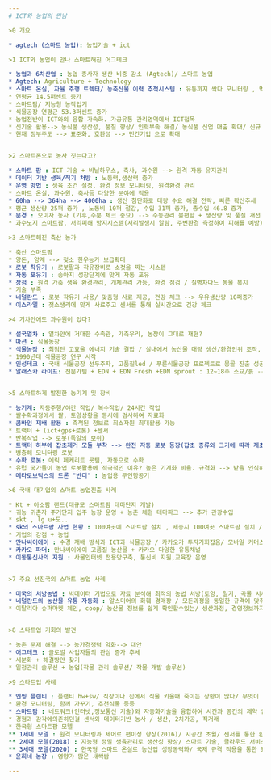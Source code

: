 ```yaml
---
# ICT와 농업의 만남

>0 개요

* agtech (스마트 농업): 농업기술 + ict

>1 ICT와 농업이 만나 스마트해진 어그테크

* 농업과 6차산업 : 농업 종사자 생산 비중 감소 (Agtech)/ 스마트 농업
* Agtech: Agriculture + Technology
* 스마트 온실, 자율 주행 트렉터/ 농축산물 이력 추적시스템 : 유통까지 싹다 모니터링 , 먹거리에 대한 안심
* 연평균 14.5퍼센트 증가
* 스마트팜/ 지능형 농작업기
* 식물공장 연평균 53.3퍼센트 증가
* 농업전반이 ICT와의 융합 가속화. 가공유통 관리영역에서 ICT접목
* 신기술 활용--> 농식품 생산성, 품질 향상/ 인력부족 해결/ 농식품 신업 매출 확대/ 신규 비즈니스 창출
* 현재 정부주도 --> 표준화, 호환성 --> 민간기업 으로 확대


>2 스마트폰으로 농사 짓는다고?

* 스마트 팜 : ICT 기술 + 비닐하우스, 축사, 과수원 --> 원격 자동 유지관리
* 데이터 기반 생육/적기 처방 : 노동력,생산력 증가
* 운영 방법 : 생육 조건 설정. 환경 정보 모니터링, 원격환경 관리
* 스마트 온실, 과수원, 축사등 다양한 분야에 적용
* 60ha --> 364ha --> 4000ha : 생산 첨단화로 대량 수요 해결 전략, 빠른 확산추세
* 평균 생산량 25퍼 증가 , 노동비 10퍼 절감, 수입 31퍼 증가, 총수입 46.8 증가
* 문경 : 오미자 농사 (기후,수분 체크 중요) --> 수동관리 불편함 + 생산량 및 품질 개선 필요
* 과수노지 스마트팜, 서리피해 방지시스템(서리발생시 알람, 주변환경 측정하여 피해를 예방), 지역 밀착형 기상정보시스템, 실시간 모니터링및 환경데이터 축적

>3 스마트해진 축산 농가

* 축산 스마트팜
* 양돈, 양계 --> 젖소 한우농가 보급확대
* 로봇 착유기 : 로봇팔과 착유장비로 소젖을 짜는 시스템
* 자동 포유기 : 송아지 성장단계에 맞게 자동 포유 
* 장점 : 원격 가축 생육 환경관리, 개체관리 가능, 환경 점검 / 질병차다느 동물 복지
* 기술 부족
* 네덜란드 : 로봇 착유기 사용/ 맞춤형 사료 제공, 건강 체크 --> 우유생산량 10퍼증가
* 이스라엘 : 젖소생리에 맞게 사료주고 센서를 통해 실시간으로 건강 체크

>4 기차안에도 과수원이 있다?

* 설국열차 : 열차안에 거대한 수족관, 가축우리, 농장이 그대로 재현?
* 마션 : 식물농장
* 식물농장 : 최첨단 고효울 에너지 기술 결합 / 실내에서 농산물 대량 생산/환경인위 조작, 장소없이 자동화,led/2050년 90억명 --> 70퍼더필요/ 농업인구 감소, 기술 더딤
* 1990년대 식물공장 연구 시작
* 인성테크 : 국내 식물공장 선두주자, 고품질led / 푸른식물공장 프로젝트로 몽골 진출 성공, 남극 세종기지
* 알래스카 라이프: 전문가팀 + EDN + EDN Fresh +EDN sprout : 12~18주 소요/흙 --> 물 햇빛 --> Led/ 도시형 농장 솔루션 다양화, 맞춤화 가능


>5 스마트하게 발전한 농기계 및 장비

* 농기계: 자동주행/야간 작업/ 복수작업/ 24시간 작업
* 쌀수확과정에서 쌀, 토양상황을 동시에 검사하여 자료화
* 콤바인 재배 활용 : 축적된 정보로 최소자원 최대활용 가능
* 트랙터 + (ict+gps+로봇) +센서
* 반복작업 --> 로봇(독일의 보쉬)
* 트랙터 하부에 잡초제거 모듈 부착 --> 완전 자동 로봇 등장(잡초 종류와 크기에 따라 제초제를 분사: 제초제 소비 절반 이상 줄임)
* 병충해 모니터링 로봇
* 수확 로봇: 에릭 페케리트 굣팀, 자동으로 수확
* 유럽 국가들이 농업 로봇활용에 적극적인 이유? 높은 기계화 비율. 규격화 --> 밭을 인식하기 쉽다
* 메타로보틱스의 드론 "반디" : 농업용 무인항공기

>6 국내 대기업의 스마트 농업진출 사례

* Kt + 아소팜 랜드(대규모 스마트팜 테마단지 개발)
* 귀농 귀촌자 주거단지 입주 농장 운영 + 농촌 체험 테마파크 --> 추가 관광수입
* skt , lg u+도..
* sk의 스마트팜 사업 현황 : 100여곳에 스마트팜 설치 , 세종시 100여곳 스마트팜 설치 / 스마트 로컬 푸드 시스템
* 기업의 강점 + 농업
* 만나씨이에이 : 수경 재배 방식과 ICT과 식물공장 / 카카오가 투자기회잡음/ 모바일 커머스를 통해 유통
* 카카오 파머: 만나씨이에이 고품질 농산물 + 카카오 다양한 유통채널
* 이동통신사의 지원 : 사물인터넷 전용망구축, 통신비 지원,교육장 운영


>7 주요 선진국의 스마트 농업 사례

* 미국의 처방농법 : 빅데이터 기법으로 자료 분석해 최적의 농법 처방(토양, 일기, 곡물 시세)
* 네덜란드의 농산물 유통 자동화 : 알스미어의 화훼 경매장 / 모든과정을 동일한 규격에 맞춰 진행, 신속히 처리 가능, 부가가치를 증가, 출하와 운송에너지 감소/ 베스틀란트(수확,분류,포장까지 일괄적으로 진행)
* 이탈리아 슈퍼마켓 체인, coop/ 농산물 정보를 쉽게 확인할수있는/ 생산과정, 경영정보까지 다양하게 제공


>8 스타트업 기회의 발견

* 농촌 문제 해결 --> 농가경쟁력 약화--> 대안
* 어그테크 : 글로벌 사업자들의 관심 증가 추세
* 세분화 + 해결방안 찾기 
* 일정관리 솔루션 + 농업(작물 관리 솔루션/ 작물 개발 솔루션)

>9 스타트업 사례

* 엔씽 플랜티 : 플랜티 hw+sw/ 직장이나 집에서 식물 키울때 죽이는 상황이 많다/ 무엇이 필요한지 모르니까../ 차이점 : 연결? 통신이가능한 환경이라면 어디서나 볼수있고 여러친구들이 키울수있다(social)
* 환경 모니터링, 함께 가꾸기, 추천식물 등등
* 스마트팜 : 네트워크(인터넷,정보통신 기술)와 자동화기술을 융합하여 시간과 공간의 제약 없이 환경과 상태를 파악하고 생육환경을 최적상태로 관리하는 편리하고 효율적인 농업형태
* 경험과 감각에의존하던걸 센서와 데이터기반 농사 / 생산, 2차가공, 직거래
* 한국형 스마트팜 모델
** 1세데 모델 : 원격 모니터링과 제어로 편이성 향상(2016)/ 시공간 초월/ 센서를 통한 환경 실시간 확인, 원격 제어
** 2세대 모델(2018) : 지능형 정밀 생육관리로 생산성 향상/ 스마트 기술, 클라우드 서비스/ 자동으로 생육환경 제어/ 빅데이터 분석및 영농 의사결정 지원서비스
** 3세대 모델(2020) : 한국형 스마트 온실로 농산업 성장동력화/ 국제 규격 적용을 통한 표준화 / 로봇,지능형 농기계
* 윤희네 농장 : 영양가 많은 새싹쌈

---
```

